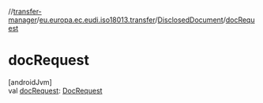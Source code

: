 //[transfer-manager](../../../index.md)/[eu.europa.ec.eudi.iso18013.transfer](../index.md)/[DisclosedDocument](index.md)/[docRequest](doc-request.md)

# docRequest

[androidJvm]\
val [docRequest](doc-request.md): [DocRequest](../-doc-request/index.md)
